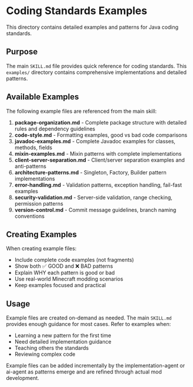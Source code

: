 # Coding Standards Examples

This directory contains detailed examples and patterns for Java coding standards.

## Purpose

The main `SKILL.md` file provides quick reference for coding standards. This `examples/` directory contains comprehensive implementations and detailed patterns.

## Available Examples

The following example files are referenced from the main skill:

1. **package-organization.md** - Complete package structure with detailed rules and dependency guidelines
2. **code-style.md** - Formatting examples, good vs bad code comparisons
3. **javadoc-examples.md** - Complete Javadoc examples for classes, methods, fields
4. **mixin-examples.md** - Mixin patterns with complete implementations
5. **client-server-separation.md** - Client/server separation examples and anti-patterns
6. **architecture-patterns.md** - Singleton, Factory, Builder pattern implementations
7. **error-handling.md** - Validation patterns, exception handling, fail-fast examples
8. **security-validation.md** - Server-side validation, range checking, permission patterns
9. **version-control.md** - Commit message guidelines, branch naming conventions

## Creating Examples

When creating example files:
- Include complete code examples (not fragments)
- Show both ✅ GOOD and ❌ BAD patterns
- Explain WHY each pattern is good or bad
- Use real-world Minecraft modding scenarios
- Keep examples focused and practical

## Usage

Example files are created on-demand as needed. The main `SKILL.md` provides enough guidance for most cases. Refer to examples when:
- Learning a new pattern for the first time
- Need detailed implementation guidance
- Teaching others the standards
- Reviewing complex code

Example files can be added incrementally by the implementation-agent or ai-agent as patterns emerge and are refined through actual mod development.
